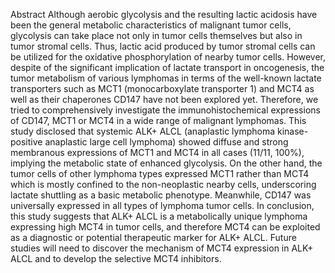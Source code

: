 Abstract
Although aerobic glycolysis and the resulting lactic acidosis have been the general metabolic characteristics of malignant tumor cells, glycolysis can take place not only in tumor cells themselves but also in tumor stromal cells. Thus, lactic acid produced by tumor stromal cells can be utilized for the oxidative phosphorylation of nearby tumor cells. However, despite of the significant implication of lactate transport in oncogenesis, the tumor metabolism of various lymphomas in terms of the well-known lactate transporters such as MCT1 (monocarboxylate transporter 1) and MCT4 as well as their chaperones CD147 have not been explored yet. Therefore, we tried to comprehensively investigate the immunohistochemical expressions of CD147, MCT1 or MCT4 in a wide range of malignant lymphomas. This study disclosed that systemic ALK+ ALCL (anaplastic lymphoma kinase-positive anaplastic large cell lymphoma) showed diffuse and strong membranous expressions of MCT1 and MCT4 in all cases (11/11, 100%), implying the metabolic state of enhanced glycolysis. On the other hand, the tumor cells of other lymphoma types expressed MCT1 rather than MCT4 which is mostly confined to the non-neoplastic nearby cells, underscoring lactate shuttling as a basic metabolic phenotype. Meanwhile, CD147 was universally expressed in all types of lymphoma tumor cells. In conclusion, this study suggests that ALK+ ALCL is a metabolically unique lymphoma expressing high MCT4 in tumor cells, and therefore MCT4 can be exploited as a diagnostic or potential therapeutic marker for ALK+ ALCL. Future studies will need to discover the mechanism of MCT4 expression in ALK+ ALCL and to develop the selective MCT4 inhibitors.
